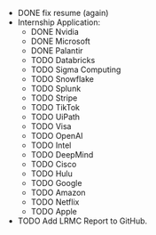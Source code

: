 - DONE fix resume (again)
- Internship Application:
	- DONE Nvidia
	- DONE Microsoft
	- DONE Palantir
	- TODO Databricks
	- TODO Sigma Computing
	- TODO Snowflake
	- TODO Splunk
	- TODO Stripe
	- TODO TikTok
	- TODO UiPath
	- TODO Visa
	- TODO OpenAI
	- TODO Intel
	- TODO DeepMind
	- TODO Cisco
	- TODO Hulu
	- TODO Google
	- TODO Amazon
	- TODO Netflix
	- TODO Apple
- TODO Add LRMC Report to GitHub.